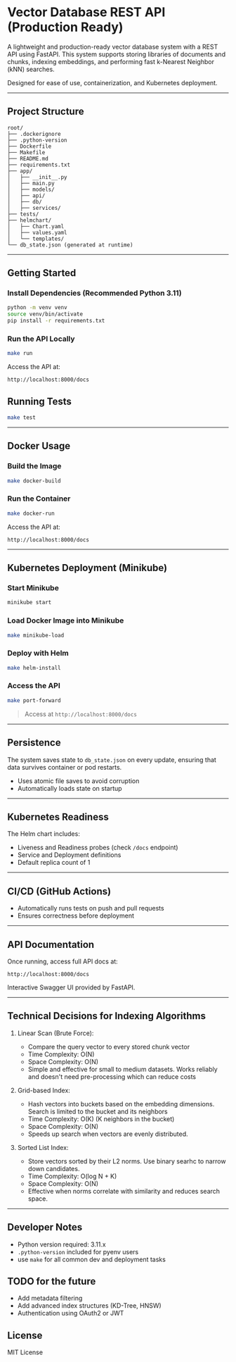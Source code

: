 # Vector Database REST API (Production Ready)

A lightweight and production-ready vector database system with a REST API using FastAPI. This system supports storing libraries of documents and chunks, indexing embeddings, and performing fast k-Nearest Neighbor (kNN) searches.

Designed for ease of use, containerization, and Kubernetes deployment.

---

## Project Structure 
```
root/
├── .dockerignore
├── .python-version
├── Dockerfile
├── Makefile
├── README.md
├── requirements.txt
├── app/
│   ├── __init__.py
│   ├── main.py
│   ├── models/
│   ├── api/
│   ├── db/
│   ├── services/
├── tests/
├── helmchart/
│   ├── Chart.yaml
│   ├── values.yaml
│   └── templates/
└── db_state.json (generated at runtime)
```


---

## Getting Started

### Install Dependencies (Recommended Python 3.11)

```bash
python -m venv venv
source venv/bin/activate
pip install -r requirements.txt
```

### Run the API Locally

```bash
make run
```

Access the API at:

```
http://localhost:8000/docs
```

## Running Tests

```bash
make test
```

---

## Docker Usage

### Build the Image

```bash
make docker-build
```

### Run the Container

```bash
make docker-run
```

Access the API at:

```
http://localhost:8000/docs
```

---

## Kubernetes Deployment (Minikube)

### Start Minikube

```bash
minikube start
```

### Load Docker Image into Minikube

```bash
make minikube-load
```

### Deploy with Helm

```bash
make helm-install
```

### Access the API

```bash
make port-forward
```

> Access at `http://localhost:8000/docs`

---

## Persistence

The system saves state to `db_state.json` on every update, ensuring that data survives container or pod restarts.

- Uses atomic file saves to avoid corruption
- Automatically loads state on startup

---

## Kubernetes Readiness

The Helm chart includes:

- Liveness and Readiness probes (check `/docs` endpoint)
- Service and Deployment definitions
- Default replica count of 1

---

## CI/CD (GitHub Actions)

- Automatically runs tests on push and pull requests
- Ensures correctness before deployment

---

## API Documentation

Once running, access full API docs at:

```
http://localhost:8000/docs
```

Interactive Swagger UI provided by FastAPI.

---

## Technical Decisions for Indexing Algorithms
1. Linear Scan (Brute Force):
    - Compare the query vector to every stored chunk vector
    - Time Complexity: O(N)
    - Space Complexity: O(N)
    - Simple and effective for small to medium datasets. Works reliably and doesn't need pre-processing which can reduce costs

2. Grid-based Index:
    - Hash vectors into buckets based on the embedding dimensions. Search is limited to the bucket and its neighbors
    - Time Complexity: O(K) (K neighbors in the bucket)
    - Space Complexity: O(N)
    - Speeds up search when vectors are evenly distributed.

3. Sorted List Index:
    - Store vectors sorted by their L2 norms. Use binary searhc to narrow down candidates. 
    - Time Complexity: O(log N + K)
    - Space Complexity: O(N)
    - Effective when norms correlate with similarity and reduces search space. 

---

## Developer Notes

- Python version required: 3.11.x
- `.python-version` included for pyenv users
- use `make` for all common dev and deployment tasks

## TODO for the future

- Add metadata filtering
- Add advanced index structures (KD-Tree, HNSW)
- Authentication using OAuth2 or JWT

## License

MIT License